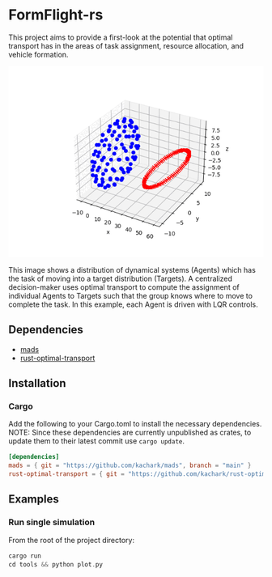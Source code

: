 # FormFlight-rs

This project aims to provide a first-look at the potential that optimal transport has in the areas of task assignment, resource allocation, and vehicle formation.

![](https://github.com/kachark/formflight-rs/blob/main/images/trajectory_animation.gif)

This image shows a distribution of dynamical systems (Agents) which has the task of moving into a target distribution (Targets). A centralized decision-maker
uses optimal transport to compute the assignment of individual Agents to Targets such that the group knows where to move to complete the task. In this example,
each Agent is driven with LQR controls.


## Dependencies
- [mads](https://github.com/kachark/mads)
- [rust-optimal-transport](https://github.com/kachark/rust-optimal-transport)

## Installation

### Cargo

Add the following to your Cargo.toml to install the necessary dependencies. NOTE: Since these dependencies are currently unpublished as crates, to update them to their latest commit use ```cargo update```.

```toml
[dependencies]
mads = { git = "https://github.com/kachark/mads", branch = "main" }
rust-optimal-transport = { git = "https://github.com/kachark/rust-optimal-transport", branch = "main" }
```

## Examples

### Run single simulation

From the root of the project directory:
```rust
cargo run
cd tools && python plot.py
```
